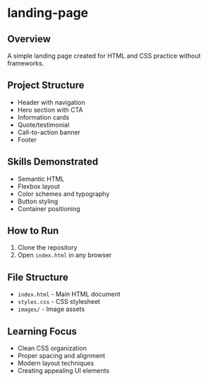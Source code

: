 # landing-page

## Overview

A simple landing page created for HTML and CSS practice without frameworks.

## Project Structure

- Header with navigation
- Hero section with CTA
- Information cards
- Quote/testimonial
- Call-to-action banner
- Footer

## Skills Demonstrated

- Semantic HTML
- Flexbox layout
- Color schemes and typography
- Button styling
- Container positioning

## How to Run

1. Clone the repository
2. Open `index.html` in any browser

## File Structure

- `index.html` - Main HTML document
- `styles.css` - CSS stylesheet
- `images/` - Image assets

## Learning Focus

- Clean CSS organization
- Proper spacing and alignment
- Modern layout techniques
- Creating appealing UI elements
